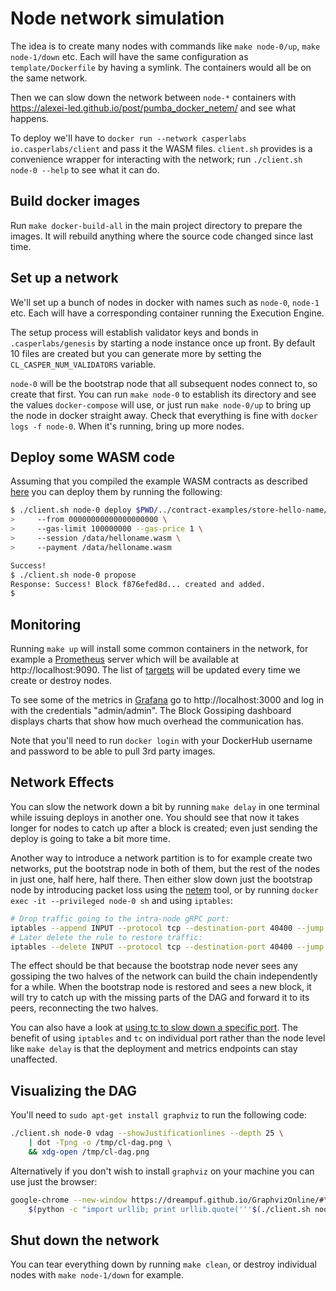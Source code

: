 # Node network simulation

The idea is to create many nodes with commands like `make node-0/up`, `make node-1/down` etc. Each will have the same configuration as `template/Dockerfile` by having a symlink. The containers would all be on the same network.

Then we can slow down the network between `node-*` containers with https://alexei-led.github.io/post/pumba_docker_netem/ and see what happens.

To deploy we'll have to `docker run --network casperlabs io.casperlabs/client` and pass it the WASM files. `client.sh` provides is a convenience wrapper for interacting with the network; run `./client.sh node-0 --help` to see what it can do.


## Build docker images

Run `make docker-build-all` in the main project directory to prepare the images. It will rebuild anything where the source code changed since last time.


## Set up a network

We'll set up a bunch of nodes in docker with names such as `node-0`, `node-1` etc. Each will have a corresponding container running the Execution Engine.

The setup process will establish validator keys and bonds in `.casperlabs/genesis` by starting a node instance once up front. By default 10 files are created but you can generate more by setting the `CL_CASPER_NUM_VALIDATORS` variable.

`node-0` will be the bootstrap node that all subsequent nodes connect to, so create that first. You can run `make node-0` to establish its directory and see the values `docker-compose` will use, or just run `make node-0/up` to bring up the node in docker straight away. Check that everything is fine with `docker logs -f node-0`. When it's running, bring up more nodes.


## Deploy some WASM code

Assuming that you compiled the example WASM contracts as described [here](https://slack-files.com/TDVFB45LG-FFBGDQSBW-bad20239ec) you can deploy them by running the following:

```sh
$ ./client.sh node-0 deploy $PWD/../contract-examples/store-hello-name/target/wasm32-unknown-unknown/release\
>     --from 00000000000000000000 \
>     --gas-limit 100000000 --gas-price 1 \
>     --session /data/helloname.wasm \
>     --payment /data/helloname.wasm

Success!
$ ./client.sh node-0 propose
Response: Success! Block f876efed8d... created and added.
$
```

## Monitoring

Running `make up` will install some common containers in the network, for example a [Prometheus](https://prometheus.io) server which will be available at http://localhost:9090. The list of [targets](http://localhost:9090/targets) will be updated every time we create or destroy nodes.

To see some of the metrics in [Grafana](https://grafana.com/) go to http://localhost:3000 and log in with the credentials "admin/admin". The Block Gossiping dashboard displays charts that show how much overhead the communication has.

Note that you'll need to run `docker login` with your DockerHub username and password to be able to pull 3rd party images.


## Network Effects

You can slow the network down a bit by running `make delay` in one terminal while issuing deploys in another one. You should see that now it takes longer for nodes to catch up after a block is created; even just sending the deploy is going to take a bit more time.

Another way to introduce a network partition is to for example create two networks, put the bootstrap node in both of them, but the rest of the nodes in just one, half here, half there. Then either slow down just the bootstrap node by introducing packet loss using the [netem](https://alexei-led.github.io/post/pumba_docker_netem/) tool, or by running `docker exec -it --privileged node-0 sh` and using `iptables`:

```sh
# Drop traffic going to the intra-node gRPC port:
iptables --append INPUT --protocol tcp --destination-port 40400 --jump DROP
# Later delete the rule to restore traffic:
iptables --delete INPUT --protocol tcp --destination-port 40400 --jump DROP
```

The effect should be that because the bootstrap node never sees any gossiping the two halves of the network can build the chain independently for a while. When the bootstrap node is restored and sees a new block, it will try to catch up with the missing parts of the DAG and forward it to its peers, reconnecting the two halves.

You can also have a look at [using tc to slow down a specific port](https://stackoverflow.com/questions/10694730/in-linux-simulate-slow-traffic-incoming-traffic-to-port-e-g-54000). The benefit of using `iptables` and `tc` on individual port rather than the node level like `make delay` is that the deployment and metrics endpoints can stay unaffected.


## Visualizing the DAG

You'll need to `sudo apt-get install graphviz` to run the following code:

```sh
./client.sh node-0 vdag --showJustificationlines --depth 25 \
    | dot -Tpng -o /tmp/cl-dag.png \
    && xdg-open /tmp/cl-dag.png
```

Alternatively if you don't wish to install `graphviz` on your machine you can use just the browser:

```sh
google-chrome --new-window https://dreampuf.github.io/GraphvizOnline/#\
    $(python -c "import urllib; print urllib.quote('''$(./client.sh node-0 vdag --showJustificationlines --depth 25)''')")
```

## Shut down the network

You can tear everything down by running `make clean`, or destroy individual nodes with `make node-1/down` for example.